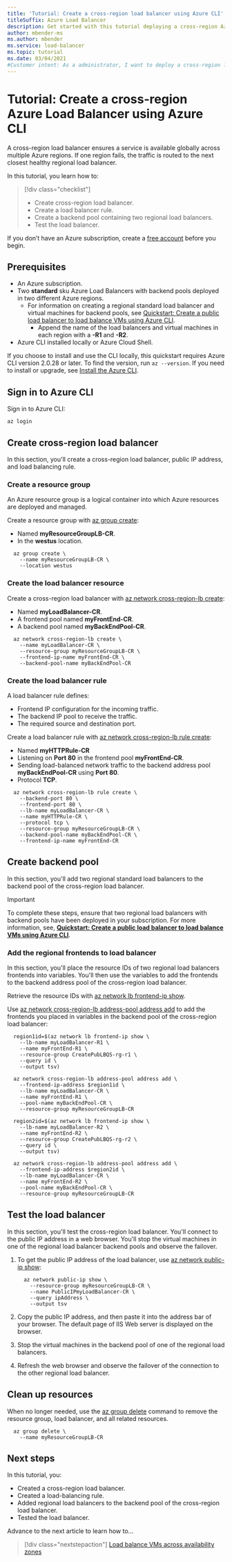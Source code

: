 ```yaml
---
title: 'Tutorial: Create a cross-region load balancer using Azure CLI'
titleSuffix: Azure Load Balancer
description: Get started with this tutorial deploying a cross-region Azure Load Balancer using Azure CLI.
author: mbender-ms
ms.author: mbender
ms.service: load-balancer
ms.topic: tutorial
ms.date: 03/04/2021
#Customer intent: As a administrator, I want to deploy a cross-region load balancer for global high availability of my application or service.
---
```


# Tutorial: Create a cross-region Azure Load Balancer using Azure CLI

A cross-region load balancer ensures a service is available globally across multiple Azure regions. If one region fails, the traffic is routed to the next closest healthy regional load balancer.  

In this tutorial, you learn how to:

> [!div class="checklist"]
> * Create cross-region load balancer.
> * Create a load balancer rule.
> * Create a backend pool containing two regional load balancers.
> * Test the load balancer.

If you don’t have an Azure subscription, create a [free account](https://azure.microsoft.com/free/?WT.mc_id=A261C142F) before you begin.

## Prerequisites

- An Azure subscription.
- Two **standard** sku Azure Load Balancers with backend pools deployed in two different Azure regions.
    - For information on creating a regional standard load balancer and virtual machines for backend pools, see [Quickstart: Create a public load balancer to load balance VMs using Azure CLI](quickstart-load-balancer-standard-public-cli.md).
        - Append the name of the load balancers and virtual machines in each region with a **-R1** and **-R2**. 
- Azure CLI installed locally or Azure Cloud Shell.

If you choose to install and use the CLI locally, this quickstart requires Azure CLI version 2.0.28 or later. To find the version, run `az --version`. If you need to install or upgrade, see [Install the Azure CLI]( /cli/azure/install-azure-cli).

## Sign in to Azure CLI

Sign in to Azure CLI:

```azurecli-interactive
az login
```

## Create cross-region load balancer

In this section, you'll create a cross-region load balancer, public IP address, and load balancing rule.

### Create a resource group

An Azure resource group is a logical container into which Azure resources are deployed and managed.

Create a resource group with [az group create](/cli/azure/group#az-group-create):

* Named **myResourceGroupLB-CR**.
* In the **westus** location.

```azurecli-interactive
  az group create \
    --name myResourceGroupLB-CR \
    --location westus
```

### Create the load balancer resource

Create a cross-region load balancer with [az network cross-region-lb create](/cli/azure/network/cross-region-lb#az-network-cross-region-lb-create):

* Named **myLoadBalancer-CR**.
* A frontend pool named **myFrontEnd-CR**.
* A backend pool named **myBackEndPool-CR**.

```azurecli-interactive
  az network cross-region-lb create \
    --name myLoadBalancer-CR \
    --resource-group myResourceGroupLB-CR \
    --frontend-ip-name myFrontEnd-CR \
    --backend-pool-name myBackEndPool-CR     
```

### Create the load balancer rule

A load balancer rule defines:

* Frontend IP configuration for the incoming traffic.
* The backend IP pool to receive the traffic.
* The required source and destination port. 

Create a load balancer rule with [az network cross-region-lb rule create](/cli/azure/network/cross-region-lb/rule#az-network-cross-region-lb-rule-create):

* Named **myHTTPRule-CR**
* Listening on **Port 80** in the frontend pool **myFrontEnd-CR**.
* Sending load-balanced network traffic to the backend address pool **myBackEndPool-CR** using **Port 80**. 
* Protocol **TCP**.

```azurecli-interactive
  az network cross-region-lb rule create \
    --backend-port 80 \
    --frontend-port 80 \
    --lb-name myLoadBalancer-CR \
    --name myHTTPRule-CR \
    --protocol tcp \
    --resource-group myResourceGroupLB-CR \
    --backend-pool-name myBackEndPool-CR \
    --frontend-ip-name myFrontEnd-CR
```

## Create backend pool

In this section, you'll add two regional standard load balancers to the backend pool of the cross-region load balancer.

> [!IMPORTANT]
> To complete these steps, ensure that two regional load balancers with backend pools have been deployed in your subscription.  For more information, see, **[Quickstart: Create a public load balancer to load balance VMs using Azure CLI](quickstart-load-balancer-standard-public-cli.md)**.

### Add the regional frontends to load balancer

In this section, you'll place the resource IDs of two regional load balancers frontends into variables.  You'll then use the variables to add the frontends to the backend address pool of the cross-region load balancer.

Retrieve the resource IDs with [az network lb frontend-ip show](/cli/azure/network/lb/frontend-ip#az-network-lb-frontend-ip-show).

Use [az network cross-region-lb address-pool address add](/cli/azure/network/cross-region-lb/address-pool/address#az-network-cross-region-lb-address-pool-address-add) to add the frontends you placed in variables in the backend pool of the cross-region load balancer:

```azurecli-interactive
  region1id=$(az network lb frontend-ip show \
    --lb-name myLoadBalancer-R1 \
    --name myFrontEnd-R1 \
    --resource-group CreatePubLBQS-rg-r1 \
    --query id \
    --output tsv)

  az network cross-region-lb address-pool address add \
    --frontend-ip-address $region1id \
    --lb-name myLoadBalancer-CR \
    --name myFrontEnd-R1 \
    --pool-name myBackEndPool-CR \
    --resource-group myResourceGroupLB-CR

  region2id=$(az network lb frontend-ip show \
    --lb-name myLoadBalancer-R2 \
    --name myFrontEnd-R2 \
    --resource-group CreatePubLBQS-rg-r2 \
    --query id \
    --output tsv)
  
  az network cross-region-lb address-pool address add \
    --frontend-ip-address $region2id \
    --lb-name myLoadBalancer-CR \
    --name myFrontEnd-R2 \
    --pool-name myBackEndPool-CR \
    --resource-group myResourceGroupLB-CR
```

## Test the load balancer

In this section, you'll test the cross-region load balancer. You'll connect to the public IP address in a web browser.  You'll stop the virtual machines in one of the regional load balancer backend pools and observe the failover.

1. To get the public IP address of the load balancer, use [az network public-ip show](/cli/azure/network/public-ip#az-network-public-ip-show):

    ```azurecli-interactive
      az network public-ip show \
        --resource-group myResourceGroupLB-CR \
        --name PublicIPmyLoadBalancer-CR \
        --query ipAddress \
        --output tsv
    ```
2. Copy the public IP address, and then paste it into the address bar of your browser. The default page of IIS Web server is displayed on the browser.

3. Stop the virtual machines in the backend pool of one of the regional load balancers.

4. Refresh the web browser and observe the failover of the connection to the other regional load balancer.

## Clean up resources

When no longer needed, use the [az group delete](/cli/azure/group#az-group-delete) command to remove the resource group, load balancer, and all related resources.

```azurecli-interactive
  az group delete \
    --name myResourceGroupLB-CR
```

## Next steps

In this tutorial, you:

* Created a cross-region load balancer.
* Created a load-balancing rule.
* Added regional load balancers to the backend pool of the cross-region load balancer.
* Tested the load balancer.

Advance to the next article to learn how to...
> [!div class="nextstepaction"]
> [Load balance VMs across availability zones](./quickstart-load-balancer-standard-public-portal.md)